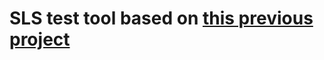 # SLS test tool based on [this previous project](https://github.com/ristoml/Inno-R2-Virtuaalikuntoutus-K22#readme)
